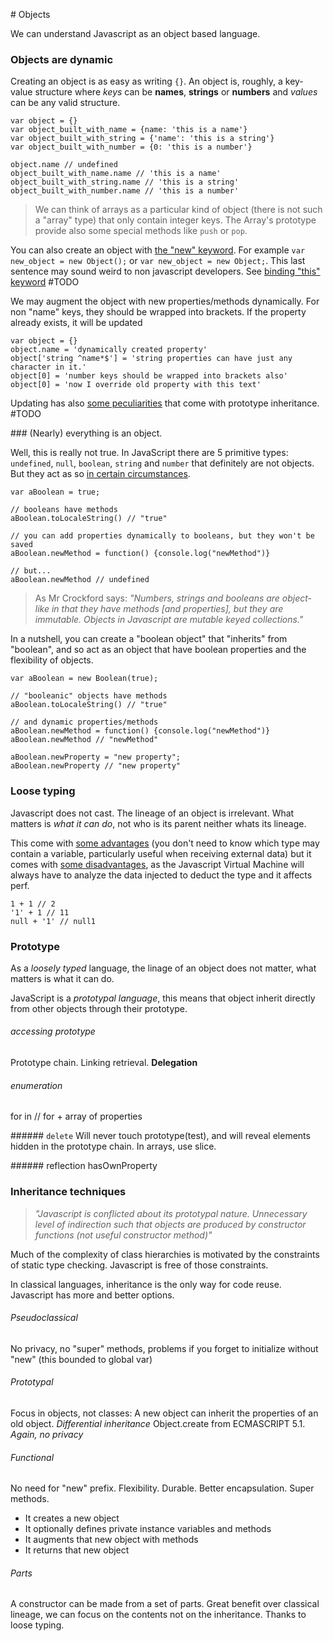 # Objects

We can understand Javascript as an object based language.

### Objects are dynamic

Creating an object is as easy as writing `{}`. An object is, roughly, a key-value structure where *keys* can be **names**, **strings** or **numbers** and *values* can be any valid structure.
```
var object = {}
var object_built_with_name = {name: 'this is a name'}
var object_built_with_string = {'name': 'this is a string'}
var object_built_with_number = {0: 'this is a number'}

object.name // undefined
object_built_with_name.name // 'this is a name'
object_built_with_string.name // 'this is a string'
object_built_with_number.name // 'this is a number'
```

> We can think of arrays as a particular kind of object (there is not such a "array" type) that only contain integer keys. The Array's prototype provide also some special methods like `push` or `pop`.

You can also create an object with [the "new" keyword](http://stackoverflow.com/questions/1646698/what-is-the-new-keyword-in-javascript). For example `var new_object = new Object();` or `var new_object = new Object;`. This last sentence may sound weird to non javascript developers. See [binding "this" keyword]() #TODO

We may augment the object with new properties/methods dynamically. For non "name" keys, they should be wrapped into brackets. If the property already exists, it will be updated

```
var object = {}
object.name = 'dynamically created property'
object['string ^name*$'] = 'string properties can have just any character in it.'
object[0] = 'number keys should be wrapped into brackets also'
object[0] = 'now I override old property with this text'
```

Updating has also [some peculiarities]() that come with prototype inheritance. #TODO

### (Nearly) everything is an object.

Well, this is really not true. In JavaScript there are 5 primitive types: `undefined`, `null`, `boolean`, `string` and `number` that definitely are not objects. But they act as so [in certain circumstances](https://javascriptweblog.wordpress.com/2010/09/27/the-secret-life-of-javascript-primitives/).

```
var aBoolean = true;

// booleans have methods
aBoolean.toLocaleString() // "true"

// you can add properties dynamically to booleans, but they won't be saved
aBoolean.newMethod = function() {console.log("newMethod")}

// but...
aBoolean.newMethod // undefined
```

> As Mr Crockford says: _"Numbers, strings and booleans are object-like in that they have methods [and properties], but they are immutable. Objects in Javascript are mutable keyed collections."_

In a nutshell, you can create a "boolean object" that "inherits" from "boolean", and so act as an object that have boolean properties and the flexibility of objects.

```
var aBoolean = new Boolean(true);

// "booleanic" objects have methods
aBoolean.toLocaleString() // "true"

// and dynamic properties/methods
aBoolean.newMethod = function() {console.log("newMethod")}
aBoolean.newMethod // "newMethod"

aBoolean.newProperty = "new property";
aBoolean.newProperty // "new property"
```

### Loose typing

Javascript does not cast. The lineage of an object is irrelevant. What matters is _what it can do_, not who is its parent neither whats its lineage.

This come with [some advantages](https://dzone.com/articles/understanding-loose-typing-jav) (you don't need to know which type may contain a variable, particularly useful when receiving external data) but it comes with [some disadvantages](http://stackoverflow.com/questions/964910/is-javascript-an-untyped-language), as the Javascript Virtual Machine will always have to analyze the data injected to deduct the type and it affects perf.

```
1 + 1 // 2
'1' + 1 // 11
null + '1' // null1
```

### Prototype

As a _loosely typed_ language, the linage of an object does not matter, what matters is what it can do.

JavaScript is a _prototypal language_, this means that object inherit directly from other objects through their prototype.

###### accessing prototype
Prototype chain. Linking retrieval. **Delegation**

###### enumeration
for in // for + array of properties

###### `delete`
Will never touch prototype(test), and will reveal elements hidden in the prototype chain. In arrays, use slice.

###### reflection
hasOwnProperty

### Inheritance techniques

> _"Javascript is conflicted about its prototypal nature. Unnecessary level of indirection such that objects are produced by constructor functions (not useful constructor method)"_

Much of the complexity of class hierarchies is motivated by the constraints of static type checking. Javascript is free of those constraints.

In classical languages, inheritance is the only way for code reuse. Javascript has more and better options.

###### Pseudoclassical
No privacy, no "super" methods, problems if you forget to initialize without "new" (this bounded to global var)

###### Prototypal
Focus in objects, not classes: A new object can inherit the properties of an old object. _Differential inheritance_ Object.create from ECMASCRIPT 5.1. _Again, no privacy_

###### Functional
No need for "new" prefix. Flexibility. Durable. Better encapsulation. Super methods.
  * It creates a new object
  * It optionally defines private instance variables and methods
  * It augments that new object with methods
  * It returns that new object

###### Parts
A constructor can be made from a set of parts. Great benefit over classical lineage, we can focus on the contents not on the inheritance. Thanks to loose typing.
